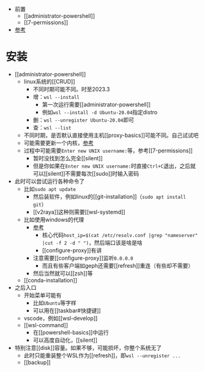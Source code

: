 - 前置
  - [[administrator-powershell]]
  - [[7-permissions]]
- [参考](https://learn.microsoft.com/zh-cn/windows/wsl/install)
# 安装
- [[administrator-powershell]]
  - linux系统的[[CRUD]]
    - 不同时期可能不同。时至2023.3
    - 增：`wsl --install`
      - 第一次运行需要[[administrator-powershell]]
      - 例如`wsl --install -d Ubuntu-20.04`指定distro
    - 删：`wsl --unregister Ubuntu-20.04`即可
    - 查：`wsl --list`
  - 不同时期，是否默认直接使用主机[[proxy-basics]]可能不同。自己试试吧
  - 可能需要更新一个内核，[参考](https://learn.microsoft.com/zh-cn/windows/wsl/install-manual#step-4---download-the-linux-kernel-update-package)
  - 过程中可能需要`Enter new UNIX username:`等，参考[[7-permissions]]
    - 暂时没找到怎么完全[[silent]]
    - 但是你如果在`Enter new UNIX username:`时直接`Ctrl+C`退出，之后就可以[[silent]]不需要每次[[sudo]]时输入密码
- 此时可以尝试运行各种命令了
  - 比如`sudo apt update`
    - 然后装软件，例如linux的[[git-installation]]（`sudo apt install git`）
    - [[v2raya]]这种则需要[[wsl-systemd]]
  - 比如使用windows的代理
    - [参考](https://zhuanlan.zhihu.com/p/153124468)
      - 核心代码`host_ip=$(cat /etc/resolv.conf |grep "nameserver" |cut -f 2 -d " ")`，然后端口该是啥是啥
      - [[configure-proxy]]有讲
    - 注意需要[[configure-proxy]]监听`0.0.0.0`
      - 而且有些客户端如geph还需要[[refresh]]重连（有些却不需要）
    - 然后当然就可以[[zsh]]等
  - [[conda-installation]]
- 之后入口
  - 开始菜单可能有
    - 比如`Ubuntu`等字样
    - 可以用在[[taskbar#快捷键]]
  - vscode，例如[[wsl-develop]]
  - [[wsl-command]]
    - 在[[powershell-basics]]中运行
    - 可以高度自动化，[[silent]]
- 特别注意[[disk]]容量。如果不够，可能损坏，你整个系统无了
  - 此时只能重装整个WSL作为[[refresh]]，即`wsl --unregister ...`
  - [[backup]]